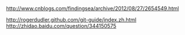 http://www.cnblogs.com/findingsea/archive/2012/08/27/2654549.html

http://rogerdudler.github.com/git-guide/index.zh.html
http://zhidao.baidu.com/question/344150575
